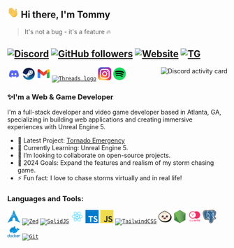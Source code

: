 ## <img alt="Waving hand" width="26" height="26" src="https://raw.githubusercontent.com/tommy141x/Tommy141x/refs/heads/main/wave.gif"> Hi there, I'm Tommy

> It's not a bug - it's a feature 🔥

## [![Discord](https://img.shields.io/discord/612387170057191434?color=333&label=Chat&logo=discord&logoColor=fff&style=for-the-badge)](https://discord.gg/UyybrrDB8p) [![GitHub followers](https://img.shields.io/github/followers/tommy141x?color=333&label=Follow&logo=github&logoColor=fff&style=for-the-badge)](https://github.com/tommy141x?tab=followers) [![Website](https://img.shields.io/website?label=www.tommy-johnston.com&style=for-the-badge&url=https%3A%2F%2Fwww.tommy-johnston.com)](https://www.tommy-johnston.com) [![TG](https://img.shields.io/website?label=timmygstudios.com&style=for-the-badge&url=https%3A%2F%2Ftimmygstudios.com)](https://timmygstudios.com) <br>
<a href="https://discord.com/users/600063289782698004">
 <img alt="Discord activity card" src="https://lanyard.cnrad.dev/api/600063289782698004?theme=dark&animated=true&hideTimestamp=true" align="right" />
</a>

<p align="left">
<code><a href="https://discord.com/users/544164729354977282" target="_blank"><img src="https://raw.githubusercontent.com/github/explore/2a3ce46f963399611d8e2054bb0ce9a4b539296a/topics/discord/discord.png" alt="Discord logo" width="30" height="30"/></a></code>
<code><a href="https://steamcommunity.com/id/tommy141x/" target="_blank"><img src="https://raw.githubusercontent.com/github/explore/84354664714c333c785c6f2cb9b77d2514014ef8/topics/steam/steam.png" alt="Steam logo" width="30" height="30"/></a></code>
 <code><a href="mailto:tommy@timmygstudios.com" target="_blank"><img src="https://raw.githubusercontent.com/github/explore/8f19e4dbbf13418dc1b1d58bb265953553c15a46/topics/gmail/gmail.png" alt="Email" width="30" height="30"/></a></code>
<code><a href="https://www.threads.net/@tommy.johnston4" target="_blank"><img src="https://crystalpng.com/wp-content/uploads/2023/06/Threads-app-Logo.png" alt="Threads logo" width="30" height="30"/></a></code>
<code><a href="https://www.instagram.com/tommy.johnston4/" target="_blank"><img src="https://raw.githubusercontent.com/github/explore/06c46459e7947c8a25f72798af696d66e202ac39/topics/instagram/instagram.png" alt="Instagram logo" width="30" height="30"/></a></code>
<code><a href="https://open.spotify.com/user/p6dtyz16v22jez4vwrzxc10zx" target="_blank"><img src="https://raw.githubusercontent.com/github/explore/54e45fb3fb5605cdf683fbe5433d51ee4d05ccc0/topics/spotify/spotify.png" alt="Spotify logo" width="30" height="30"/></a></code>
</p>

### ✨I'm a Web & Game Developer

I'm a full-stack developer and video game developer based in Atlanta, GA, specializing in building web applications and creating immersive experiences with Unreal Engine 5.

- 🔭 Latest Project: [Tornado Emergency](https://tornadoemergency.net)
- 🌱 Currently Learning: Unreal Engine 5.
- 👯 I’m looking to collaborate on open-source projects.
- 🥅 2024 Goals: Expand the features and realism of my storm chasing game.
- ⚡ Fun fact: I love to chase storms virtually and in real life!

### Languages and Tools:
<p align="left">
<code><a href="https://archlinux.org" target="_blank"><img src="https://raw.githubusercontent.com/github/explore/7b8474be525e3f210d3c8d60a32beca4bfc2895b/topics/archlinux/archlinux.png" alt="Arch Linux" width="30" height="30"/></a></code>
<code><a href="https://zed.dev" target="_blank"><img src="https://avatars.githubusercontent.com/u/79345384?s=48&v=4" alt="Zed" width="30" height="30"/></a></code>
<code><a href="https://www.solidjs.com" target="_blank"><img src="https://avatars.githubusercontent.com/u/79226042?s=200&v=4" alt="SolidJS" width="30" height="30"/></a></code>
<code><a href="https://react.dev" target="_blank"><img src="https://raw.githubusercontent.com/github/explore/80688e429a7d4ef2fca1e82350fe8e3517d3494d/topics/react/react.png" alt="React" width="30" height="30"/></a></code>
<code><a href="https://www.typescriptlang.org" target="_blank"><img src="https://raw.githubusercontent.com/github/explore/80688e429a7d4ef2fca1e82350fe8e3517d3494d/topics/typescript/typescript.png" alt="TypeScript" width="30" height="30"/></a></code>
<code><a href="https://developer.mozilla.org/en-US/docs/Web/JavaScript" target="_blank"><img src="https://raw.githubusercontent.com/github/explore/80688e429a7d4ef2fca1e82350fe8e3517d3494d/topics/javascript/javascript.png" alt="JavaScript" width="30" height="30"/></a></code>
<code><a href="https://tailwindcss.com" target="_blank"><img src="https://avatars.githubusercontent.com/u/67109815?s=200&v=4" alt="TailwindCSS" width="30" height="30"/></a></code>
<code><a href="https://bun.sh" target="_blank"><img src="https://raw.githubusercontent.com/github/explore/b1184684a8f1e07c7075044f13d5500c0bc3ec04/topics/bun/bun.png" alt="BunJS" width="30" height="30"/></a></code>
<code><a href="https://nodejs.org" target="_blank"><img src="https://raw.githubusercontent.com/github/explore/80688e429a7d4ef2fca1e82350fe8e3517d3494d/topics/nodejs/nodejs.png" alt="Node.js" width="30" height="30"/></a></code>
<code><a href="https://appwrite.io" target="_blank"><img src="https://raw.githubusercontent.com/github/explore/b943d5d671b2c6bc956d601746139b1d724658bd/topics/appwrite/appwrite.png" alt="Appwrite" width="30" height="30"/></a></code>
<code><a href="https://www.postgresql.org" target="_blank"><img src="https://raw.githubusercontent.com/github/explore/80688e429a7d4ef2fca1e82350fe8e3517d3494d/topics/postgresql/postgresql.png" alt="PostgreSQL" width="30" height="30"/></a></code>
<code><a href="https://www.docker.com" target="_blank"><img src="https://raw.githubusercontent.com/github/explore/80688e429a7d4ef2fca1e82350fe8e3517d3494d/topics/docker/docker.png" alt="Docker" width="30" height="30"/></a></code>
<code><a href="https://git-scm.com" target="_blank"><img src="https://avatars.githubusercontent.com/u/18133?s=200&v=4" alt="Git" width="30" height="30"/></a></code>
</p>
